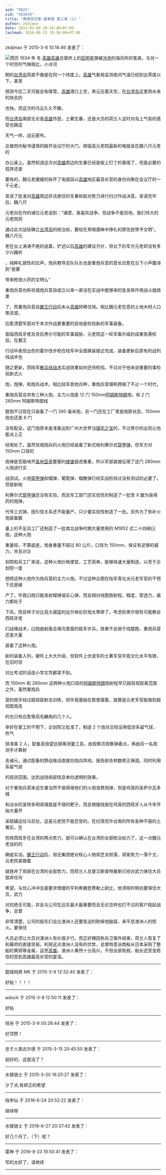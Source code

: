 ```yaml
---
aid: "9025"
zid: "583419"
title: "赛德克巴莱-星拳旗 第三章（上）"
author: zkdjmax
date: 2015-03-08 10:18:46+07:00
lastmod: 2016-08-23 19:50:00+07:00
---
```


zkdjmax 于 2015-3-8 10:18:46 发表了：

![](http://imgsrc.baidu.com/forum/pic/item/41a89d8ba61ea8d312be6e64930a304e241f5880.jpg)西历 1634 年 冬 [高雄](http://www.baidu.com/s?wd=%E9%AB%98%E9%9B%84&ie=gbk&tn=SE_hldp00990_u6vqbx10)[高雄](http://www.baidu.com/s?wd=%E9%AB%98%E9%9B%84&ie=gbk&tn=SE_hldp00990_u6vqbx10)总督府上的[启明星](http://www.baidu.com/s?wd=%E5%90%AF%E6%98%8E%E6%98%9F&ie=gbk&tn=SE_hldp00990_u6vqbx10)旗被[冷冽](http://www.baidu.com/s?wd=%E5%86%B7%E5%86%BD&ie=gbk&tn=SE_hldp00990_u6vqbx10)的海风吹的笔直。与另一个时空的气候相比，小冰河

期的[台湾岛](http://www.baidu.com/s?wd=%E5%8F%B0%E6%B9%BE%E5%B2%9B&ie=gbk&tn=SE_hldp00990_u6vqbx10)简直不像是在同一个纬度上。[高雄](http://www.baidu.com/s?wd=%E9%AB%98%E9%9B%84&ie=gbk&tn=SE_hldp00990_u6vqbx10)气象局监测夜间气温已经到达零度以下，甚至

预测今后二天可能会有降雪。[高雄](http://www.baidu.com/s?wd=%E9%AB%98%E9%9B%84&ie=gbk&tn=SE_hldp00990_u6vqbx10)港口上空，黑云压着天空，在[台湾岛](http://www.baidu.com/s?wd=%E5%8F%B0%E6%B9%BE%E5%B2%9B&ie=gbk&tn=SE_hldp00990_u6vqbx10)这里雨水来的快去的

也快。但这次的乌云久久不散。

而[台湾岛](http://www.baidu.com/s?wd=%E5%8F%B0%E6%B9%BE%E5%B2%9B&ie=gbk&tn=SE_hldp00990_u6vqbx10)南部无论是[高雄](http://www.baidu.com/s?wd=%E9%AB%98%E9%9B%84&ie=gbk&tn=SE_hldp00990_u6vqbx10)市民，土著生番，还是大员的荷兰人这时对岛上气氛的感受也跟这

天气一样，战云密布。

总督府内秘书谨慎的敲开会议厅的大门，把临高元老院最新的电报呈在魏八尺元老的

办公桌上。虽然知道这次对[高雄](http://www.baidu.com/s?wd=%E9%AB%98%E9%9B%84&ie=gbk&tn=SE_hldp00990_u6vqbx10)周边的生番已经是板上钉丁的事情了，但是必要的程序还是

要有的，魏元老缓缓的拆开了电报函以[高雄](http://www.baidu.com/s?wd=%E9%AB%98%E9%9B%84&ie=gbk&tn=SE_hldp00990_u6vqbx10)地区最高长官的身份向聚在会议厅的一干元老，

宣读了批准对[高雄](http://www.baidu.com/s?wd=%E9%AB%98%E9%9B%84&ie=gbk&tn=SE_hldp00990_u6vqbx10)周边非法居住的生番和敌对势力进行扫讨作战决意。宣读完毕后，魏八尺

元老向在作的诸位元老说到：“诸君，我喜欢战争，但战争不是目地，我们伟大的元老院将

通过此次战役确立[台湾岛](http://www.baidu.com/s?wd=%E5%8F%B0%E6%B9%BE%E5%B2%9B&ie=gbk&tn=SE_hldp00990_u6vqbx10)的统治权，要给在黑暗愚眛中挣扎的原住民带予文明”。魏八尺元

老在台上涛涛不绝的说着，铲述以后[高雄](http://www.baidu.com/s?wd=%E9%AB%98%E9%9B%84&ie=gbk&tn=SE_hldp00990_u6vqbx10)的建设方针，但台下的军方元老却没有多少兴趣听

，纯粹礼貌性的应声。炮兵教导总队队长也是重炮兵营的营长应愈在台下小声腹诽到“是要

带来枪炮火药的文明么”

重炮兵营也称攻城炮兵营自成立以来一直没在实战中能够来的急发挥作用战斗就结束

了，而重炮兵营自[霸王行动](http://www.baidu.com/s?wd=%E9%9C%B8%E7%8E%8B%E8%A1%8C%E5%8A%A8&ie=gbk&tn=SE_hldp00990_u6vqbx10)后未从[高雄](http://www.baidu.com/s?wd=%E9%AB%98%E9%9B%84&ie=gbk&tn=SE_hldp00990_u6vqbx10)转移住地。相比魏元老在意的土地木材人口等资源，

应愈清楚军部对于本次作战更重要的目地是检验新的军事装备。

面临西班牙佬及背后黑尔可能的军事威胁，元老院这一轮军备升级的成果急需检验，在霸王

行动中表现出色的霍尔改步枪在陆军中全面换装接近完成，装备更新后原有的战列线战术也

随之更新，而陆军[散兵线战术](http://www.baidu.com/s?wd=%E6%95%A3%E5%85%B5%E7%BA%BF%E6%88%98%E6%9C%AF&ie=gbk&tn=SE_hldp00990_u6vqbx10)实战效果如何还待检验。不过对于他来说重要的事检验新式火

炮，炮弹，和炮兵战术。相比陆军其他兵种，重炮兵营堪称跨越了不止一个时代，

重炮兵营总共有三种火炮，主力火炮是 12 门 150mm[阿姆斯特朗](http://www.baidu.com/s?wd=%E9%98%BF%E5%A7%86%E6%96%AF%E7%89%B9%E6%9C%97&ie=gbk&tn=SE_hldp00990_u6vqbx10)炮，和 2 门 280mm 阿姆斯特朗线

膛炮不过现在只装备了一门 280 毫米炮，另一门还在工厂里是炮胚状态，150mm 炮也还差 6 门

没有配全。这门炮原本是准备运到广州大世界当[镇宅之宝](http://www.baidu.com/s?wd=%E9%95%87%E5%AE%85%E4%B9%8B%E5%AE%9D&ie=gbk&tn=SE_hldp00990_u6vqbx10)的，不过黑尔的出现让他能派上正

经用处了。虽然攻城炮兵的火炮已经装备了新式帕利赛尔式[穿甲弹](http://www.baidu.com/s?wd=%E7%A9%BF%E7%94%B2%E5%BC%B9&ie=gbk&tn=SE_hldp00990_u6vqbx10)，但军方对 150mm 口径的

炮弹是否能啃开[圣地亚哥](http://www.baidu.com/s?wd=%E5%9C%A3%E5%9C%B0%E4%BA%9A%E5%93%A5&ie=gbk&tn=SE_hldp00990_u6vqbx10)要塞的[棱堡](http://www.baidu.com/s?wd=%E6%A3%B1%E5%A0%A1&ie=gbk&tn=SE_hldp00990_u6vqbx10)疑虑重重，所以军部直接征用了这门 280mm 火炮进行实

战测试。火炮[穿甲弹](http://www.baidu.com/s?wd=%E7%A9%BF%E7%94%B2%E5%BC%B9&ie=gbk&tn=SE_hldp00990_u6vqbx10)和榴弹，葡萄弹，榴散弹已经实战检验过没有测试的必要了。但是新帕

利赛尔式[穿甲弹](http://www.baidu.com/s?wd=%E7%A9%BF%E7%94%B2%E5%BC%B9&ie=gbk&tn=SE_hldp00990_u6vqbx10)还没有实验，而且军工部门还实验性的制造了一批苦 X 酸为装填药的炮弹，

代号三式弹，因引信关系还不能量产。只少量实验性制造了一批。另外为了弥补火炮装备数

量上的不足兵工厂还制造了一批南北战争时期大量使用的 M1852 式二十四磅臼炮，这种火炮

重量轻，不算底座，炮身重量不超过 80 公斤，口径为 150mm，保证有足够的威力，并且对企

划院和兵工厂来说，这种火炮价格便宜，工艺简单，能够快速大量制造，以至于企划院一度

想把这种火炮作为炮兵营的主力火炮。不过这种企图在陆军青壮派元老军官的干预下还是破

产了。毕竟臼炮只能发射榴弹或实心弹，而且相对线膛跑射程，精度，穿透力，威力都处于

下风，而且样子对比高大威猛的达尔格伦巨炮太寒碜了。考虑到黑尔很有可能教会西班牙佬

们战壕战术，臼炮曲射轰击壕沟里面的敌军步兵，效果不会弱于线膛跑，重炮兵营还是大量

装备了这种火炮。

新的装备入列，硬件上大大升级，但软件上伏波军的土著军官毕竟文化水平有限，在旧时空

对比考试的话连小学文凭都拿不到。

而 150mm 和 280mm 这两种火炮口径的[阿姆斯特朗](http://www.baidu.com/s?wd=%E9%98%BF%E5%A7%86%E6%96%AF%E7%89%B9%E6%9C%97&ie=gbk&tn=SE_hldp00990_u6vqbx10)炮射程早已超目视距离范围之外，虽然重炮兵

营的炮手经过超视距射击训练，但毕竟基础在那里摆着，就算是元老军官能做到超视距炮击

的也只有应愈等凤毛麟角的几个人。

幸好在督工的干预下，企划院又批准了，制造 2 个炮兵交校设用低空系留气球，热气

球准乘 2 人，配备高倍望远镜等测量工具，由观察员观察弹着点，再由另一名观测手计算射

击诸元，通过配备的野战电话直接向炮兵阵地，报告射击参数修正弹道。同时利用系留气球

的观测范围，达到战场局部信息单向透明的效果。

对于重炮兵营来说生番当然不值得用他们的火炮浪费炮弹，但是鸡笼的圣萨尔瓦多城

和淡水的圣特多明哥城就是不错的靶子。而且根据线报在鸡笼的西班牙人从今年开始大量开

采硫磺运往马尼拉，这是元老院不能忍受的。在扫荡完毕台南的所有各种不服的土著后，在

剪除西班牙在台湾的两点势力，就可以确认在台湾的全部统治权力了，这一点魏元老说的的

确是实话。[霸王行动](http://www.baidu.com/s?wd=%E9%9C%B8%E7%8E%8B%E8%A1%8C%E5%8A%A8&ie=gbk&tn=SE_hldp00990_u6vqbx10)后，郑氏集团绝对核心人物郑芝龙陨落，郑家势力一落千丈，元老院紧跟着

就吞并了郑家在台湾的全部势力，而荷兰人总督汉斯普特曼斯已经对武力保住大员放弃任何

希望。与忧心冲冲总是要求增援的亨利希魏登费勒上尉比，他清除的明白要保住大员，武力

对抗绝无可能，并且与公司在远东最大最重要而且无论怎样也打不过的客户挑起战争，总督

非常清楚，公司的股东们会比澳洲人还要急迫的砍掉他脑袋，来平息澳洲人的怒火。要保住

大员必须让大员对澳洲人有价值才行。而正好横田弥兵卫事件结束，荷兰人恢复了和幕府的直接贸易。利用这点澳洲人没有的优势，总督特意派商船从日本采购了整船的黄铜等金属，运至[高雄](http://www.baidu.com/s?wd=%E9%AB%98%E9%9B%84&ie=gbk&tn=SE_hldp00990_u6vqbx10)，澳洲人果然十分高兴，不但全部免税，船长还受宠若惊的受到高雄最高长官的宴请。

---

龍城飛將 MK 于 2015-3-8 12:32:40 发表了：

好帖！！！！

---

aiduck 于 2015-3-8 12:50:11 发表了：

好帖

---

轻舟 于 2015-3-9 00:26:44 发表了：

好顶赞！

---

忠于人类古尔德 于 2015-3-15 20:45:50 发表了：

挺好的，这就没了？

---

水银骑士 于 2015-3-20 16:25:27 发表了：

少了点,有转正的希望

---

陆李仙 于 2016-6-24 20:52:22 发表了：

继续呀

---

水银骑士 于 2016-6-27 20:37:42 发表了：

好几个月了，（下）呢？

---

雷神 于 2016-8-23 19:50:41 发表了：

写的太好了，请继续

---
